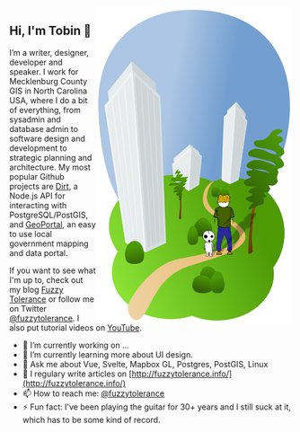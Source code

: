 <img align="right" src="https://raw.githubusercontent.com/tobinbradley/tobinbradley/master/img/drawing.svg" alt="how did i end up outside?" width="350px">

## Hi, I'm Tobin 👋

I’m a writer, designer, developer and speaker. I work for Mecklenburg County GIS in North Carolina USA, where I do a bit of everything, from sysadmin and database admin to software design and development to strategic planning and architecture. My most popular Github projects are [Dirt](https://github.com/tobinbradley/dirt-simple-postgis-http-api), a Node.js API for interacting with PostgreSQL/PostGIS, and [GeoPortal](https://github.com/tobinbradley/Mecklenburg-County-GeoPortal), an easy to use local government mapping and data portal.

If you want to see what I'm up to, check out my blog [Fuzzy Tolerance](http://fuzzytolerance.info) or follow me on Twitter [@fuzzytolerance](twitter.com/fuzzytolerance). I also put tutorial videos on [YouTube](https://www.youtube.com/channel/UCnWMEbT0UVt2ne9sMwQ3TAg).


- 🔭 I’m currently working on ...
- 🌱 I’m currently learning more about UI design.
- 💬 Ask me about Vue, Svelte, Mapbox GL, Postgres, PostGIS, Linux
- 📝 I regulary write articles on [http://fuzzytolerance.info/](http://fuzzytolerance.info/)
- 📫 How to reach me: [@fuzzytolerance](twitter.com/fuzzytolerance)
- ⚡ Fun fact: I've been playing the guitar for 30+ years and I still suck at it, which has to be some kind of record.




<!--
**tobinbradley/tobinbradley** is a ✨ _special_ ✨ repository because its `README.md` (this file) appears on your GitHub profile.

Here are some ideas to get you started:

- 🔭 I’m currently working on ...
- 🌱 I’m currently learning ...
- 👯 I’m looking to collaborate on ...
- 🤔 I’m looking for help with ...
- 💬 Ask me about ...
- 📫 How to reach me: ...
- 😄 Pronouns: ...
- ⚡ Fun fact: ...
-->